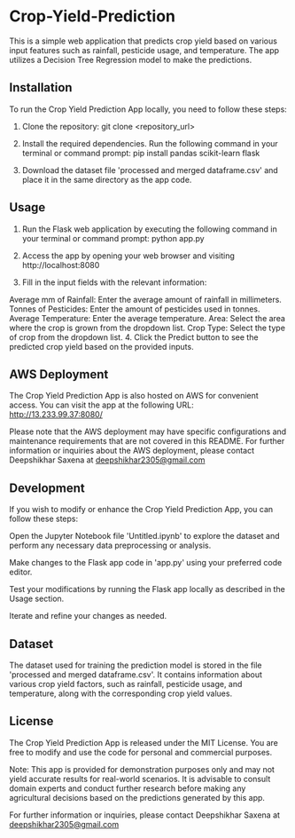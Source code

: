 # Crop-Yield-Prediction

This is a simple web application that predicts crop yield based on various input features such as rainfall, pesticide usage, and temperature. The app utilizes a Decision Tree Regression model to make the predictions.

## Installation

To run the Crop Yield Prediction App locally, you need to follow these steps:

1. Clone the repository:
git clone <repository_url>

2. Install the required dependencies. Run the following command in your terminal or command prompt:
pip install pandas scikit-learn flask

3. Download the dataset file 'processed and merged dataframe.csv' and place it in the same directory as the app code.

## Usage

1. Run the Flask web application by executing the following command in your terminal or command prompt:
python app.py

2. Access the app by opening your web browser and visiting http://localhost:8080
3. Fill in the input fields with the relevant information:

Average mm of Rainfall: Enter the average amount of rainfall in millimeters.
Tonnes of Pesticides: Enter the amount of pesticides used in tonnes.
Average Temperature: Enter the average temperature.
Area: Select the area where the crop is grown from the dropdown list.
Crop Type: Select the type of crop from the dropdown list.
4. Click the Predict button to see the predicted crop yield based on the provided inputs.

## AWS Deployment

The Crop Yield Prediction App is also hosted on AWS for convenient access. You can visit the app at the following URL: http://13.233.99.37:8080/

Please note that the AWS deployment may have specific configurations and maintenance requirements that are not covered in this README. For further information or inquiries about the AWS deployment, please contact Deepshikhar Saxena at deepshikhar2305@gmail.com

## Development
If you wish to modify or enhance the Crop Yield Prediction App, you can follow these steps:

Open the Jupyter Notebook file 'Untitled.ipynb' to explore the dataset and perform any necessary data preprocessing or analysis.

Make changes to the Flask app code in 'app.py' using your preferred code editor.

Test your modifications by running the Flask app locally as described in the Usage section.

Iterate and refine your changes as needed.

## Dataset
The dataset used for training the prediction model is stored in the file 'processed and merged dataframe.csv'. It contains information about various crop yield factors, such as rainfall, pesticide usage, and temperature, along with the corresponding crop yield values.

## License
The Crop Yield Prediction App is released under the MIT License. You are free to modify and use the code for personal and commercial purposes.

Note: This app is provided for demonstration purposes only and may not yield accurate results for real-world scenarios. It is advisable to consult domain experts and conduct further research before making any agricultural decisions based on the predictions generated by this app.

For further information or inquiries, please contact Deepshikhar Saxena at deepshikhar2305@gmail.com

